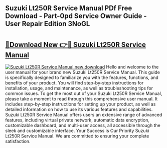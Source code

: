 ## Suzuki Lt250R Service Manual PDf Free Download - Part-0pd Service Owner Guide - User Repair Edition 3NoGL

# <h2><a href="http://bc7636.oget.top/?id=Suzuki+Lt250R+Service+Manual">🔗Download New 👉🔴 Suzuki Lt250R Service Manual</a></h2>

[![Suzuki Lt250R Service Manual new download](https://i.imgur.com/5g1atiW.png)](http://bc7636.oget.top/?id=Suzuki+Lt250R+Service+Manual)
Hello and welcome to the user manual for your brand new Suzuki Lt250R Service Manual. This guide is specifically designed to familiarize you with the features, functions, and benefits of your product. You will find step-by-step instructions for installation, usage, and maintenance, as well as troubleshooting tips for common issues. To get the most out of your Suzuki Lt250R Service Manual, please take a moment to read through this comprehensive user manual. It includes step-by-step instructions for setting up your product, as well as detailed information on how to use its various features and capabilities. Suzuki Lt250R Service Manual offers users an extensive range of advanced features, including virtual private network, automatic data encryption, customizable dashboard, and multi-user access, all accessible through the sleek and customizable interface. Your Success is Our Priority Suzuki Lt250R Service Manual. We are committed to ensuring your complete satisfaction.
